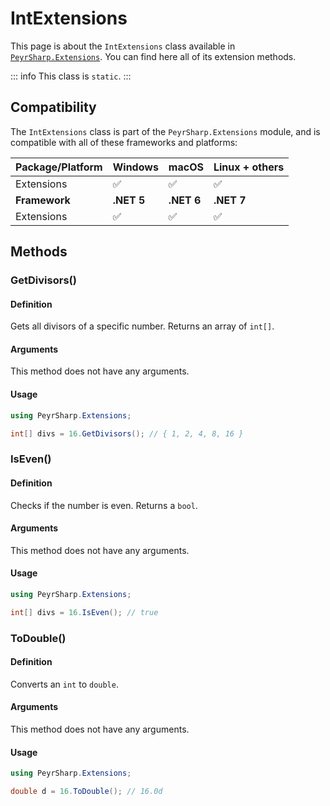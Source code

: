 # IntExtensions
This page is about the `IntExtensions` class available in [`PeyrSharp.Extensions`](/extensions.md).
You can find here all of its extension methods.

::: info
This class is `static`.
:::

## Compatibility

The `IntExtensions` class is part of the `PeyrSharp.Extensions` module, and is compatible with all of these frameworks and platforms:

| Package/Platform 	| Windows 	| macOS 	| Linux + others 	|
|------------------	|---------	|-------	|----------------	|
| Extensions            	| ✅       	| ✅     	| ✅              	|
| **Framework**         | **.NET 5** | **.NET 6**  | **.NET 7** |
| Extensions            	| ✅       	| ✅     	| ✅              	|

## Methods
### GetDivisors()
#### Definition

Gets all divisors of a specific number. Returns an array of `int[]`.

#### Arguments

This method does not have any arguments.

#### Usage

~~~ c#
using PeyrSharp.Extensions;

int[] divs = 16.GetDivisors(); // { 1, 2, 4, 8, 16 }
~~~

### IsEven()
#### Definition

Checks if the number is even. Returns a `bool`.

#### Arguments

This method does not have any arguments.

#### Usage

~~~ c#
using PeyrSharp.Extensions;

int[] divs = 16.IsEven(); // true
~~~

### ToDouble()
#### Definition

Converts an `int` to `double`.

#### Arguments

This method does not have any arguments.

#### Usage

~~~ c#
using PeyrSharp.Extensions;

double d = 16.ToDouble(); // 16.0d
~~~